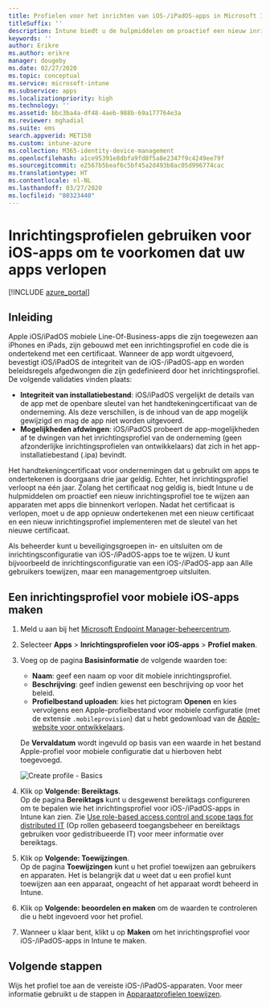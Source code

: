 ```yaml
---
title: Profielen voor het inrichten van iOS-/iPadOS-apps in Microsoft Intune
titleSuffix: ''
description: Intune biedt u de hulpmiddelen om proactief een nieuw inrichtingsprofiel toe te wijzen aan apparaten met apps die bijna zijn verlopen.
keywords: ''
author: Erikre
ms.author: erikre
manager: dougeby
ms.date: 02/27/2020
ms.topic: conceptual
ms.service: microsoft-intune
ms.subservice: apps
ms.localizationpriority: high
ms.technology: ''
ms.assetid: bbc3ba4a-df48-4aeb-988b-69a177764e3a
ms.reviewer: mghadial
ms.suite: ems
search.appverid: MET150
ms.custom: intune-azure
ms.collection: M365-identity-device-management
ms.openlocfilehash: a1ce95391e8dbfa9fd8f5a8e2347f9c4249ee79f
ms.sourcegitcommit: e2567b5beaf6c5bf45a2d493b8ac05d996774cac
ms.translationtype: HT
ms.contentlocale: nl-NL
ms.lasthandoff: 03/27/2020
ms.locfileid: "80323440"
---
```

# <a name="use-ios-app-provisioning-profiles-to-prevent-your-apps-from-expiring"></a>Inrichtingsprofielen gebruiken voor iOS-apps om te voorkomen dat uw apps verlopen

[!INCLUDE [azure_portal](../includes/azure_portal.md)]

## <a name="introduction"></a>Inleiding

Apple iOS/iPadOS mobiele Line-Of-Business-apps die zijn toegewezen aan iPhones en iPads, zijn gebouwd met een inrichtingsprofiel en code die is ondertekend met een certificaat. Wanneer de app wordt uitgevoerd, bevestigt iOS/iPadOS de integriteit van de iOS-/iPadOS-app en worden beleidsregels afgedwongen die zijn gedefinieerd door het inrichtingsprofiel. De volgende validaties vinden plaats:

- **Integriteit van installatiebestand**: iOS/iPadOS vergelijkt de details van de app met de openbare sleutel van het handtekeningcertificaat van de onderneming. Als deze verschillen, is de inhoud van de app mogelijk gewijzigd en mag de app niet worden uitgevoerd.
- **Mogelijkheden afdwingen**: iOS/iPadOS probeert de app-mogelijkheden af te dwingen van het inrichtingsprofiel van de onderneming (geen afzonderlijke inrichtingsprofielen van ontwikkelaars) dat zich in het app-installatiebestand (.ipa) bevindt.


Het handtekeningcertificaat voor ondernemingen dat u gebruikt om apps te ondertekenen is doorgaans drie jaar geldig. Echter, het inrichtingsprofiel verloopt na één jaar. Zolang het certificaat nog geldig is, biedt Intune u de hulpmiddelen om proactief een nieuw inrichtingsprofiel toe te wijzen aan apparaten met apps die binnenkort verlopen.
Nadat het certificaat is verlopen, moet u de app opnieuw ondertekenen met een nieuw certificaat en een nieuw inrichtingsprofiel implementeren met de sleutel van het nieuwe certificaat.

Als beheerder kunt u beveiligingsgroepen in- en uitsluiten om de inrichtingsconfiguratie van iOS-/iPadOS-apps toe te wijzen. U kunt bijvoorbeeld de inrichtingsconfiguratie van een iOS-/iPadOS-app aan Alle gebruikers toewijzen, maar een managementgroep uitsluiten.

## <a name="how-to-create-an-ios-mobile-app-provisioning-profile"></a>Een inrichtingsprofiel voor mobiele iOS-apps maken

1. Meld u aan bij het [Microsoft Endpoint Manager-beheercentrum](https://go.microsoft.com/fwlink/?linkid=2109431).
2. Selecteer **Apps** > **Inrichtingsprofielen voor iOS-apps** > **Profiel maken**.
3. Voeg op de pagina **Basisinformatie** de volgende waarden toe:
    - **Naam**: geef een naam op voor dit mobiele inrichtingsprofiel.
    - **Beschrijving**: geef indien gewenst een beschrijving op voor het beleid.
    - **Profielbestand uploaden**: kies het pictogram **Openen** en kies vervolgens een Apple-profielbestand voor mobiele configuratie (met de extensie `.mobileprovision`) dat u hebt gedownload van de [Apple-website voor ontwikkelaars](https://developer.apple.com/).

   De **Vervaldatum** wordt ingevuld op basis van een waarde in het bestand Apple-profiel voor mobiele configuratie dat u hierboven hebt toegevoegd.<br>

   <img alt="Create profile - Basics" src="./media/app-provisioning-profile-ios/app-provisioning-profile-ios-01.png">

4. Klik op **Volgende: Bereiktags**.<br>
   Op de pagina **Bereiktags** kunt u desgewenst bereiktags configureren om te bepalen wie het inrichtingsprofiel voor iOS-/iPadOS-apps in Intune kan zien. Zie [Use role-based access control and scope tags for distributed IT](../fundamentals/scope-tags.md) (Op rollen gebaseerd toegangsbeheer en bereiktags gebruiken voor gedistribueerde IT) voor meer informatie over bereiktags.
5. Klik op **Volgende: Toewijzingen**.<br>
   Op de pagina **Toewijzingen** kunt u het profiel toewijzen aan gebruikers en apparaten. Het is belangrijk dat u weet dat u een profiel kunt toewijzen aan een apparaat, ongeacht of het apparaat wordt beheerd in Intune.
6. Klik op **Volgende: beoordelen en maken** om de waarden te controleren die u hebt ingevoerd voor het profiel.
7. Wanneer u klaar bent, klikt u op **Maken** om het inrichtingsprofiel voor iOS-/iPadOS-apps in Intune te maken. 

## <a name="next-steps"></a>Volgende stappen

Wijs het profiel toe aan de vereiste iOS-/iPadOS-apparaten. Voor meer informatie gebruikt u de stappen in [Apparaatprofielen toewijzen](../configuration/device-profile-assign.md).
